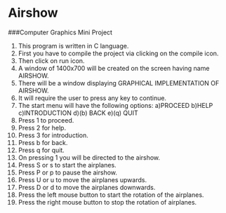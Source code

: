 # Airshow
###Computer Graphics Mini Project<br>

1. This program is written in C language.
2. First you have to compile the project via clicking on the compile icon.
3. Then click on run icon. 
4. A window of 1400x700 will be created on the screen having name AIRSHOW.
5. There will be a window displaying GRAPHICAL IMPLEMENTATION OF AIRSHOW.
6. It will require the user to press any key to continue.
7. The start menu will have the following options:
	a)PROCEED
	b)HELP
	c)INTRODUCTION
	d)(b) BACK
	e)(q) QUIT
8. Press 1 to proceed.
9. Press 2 for help.
10. Press 3 for introduction.
11. Press b for back.
12. Press q for quit.
13. On pressing 1 you will be directed to the airshow.
14. Press S or s to start the airplanes.
15. Press P or p to pause the airshow.
16. Press U or u to move the airplanes upwards.
17. Press D or d to move the airplanes downwards.
18. Press the left mouse button to start the rotation of the airplanes.
19. Press the right mouse button to stop the rotation of airplanes.

